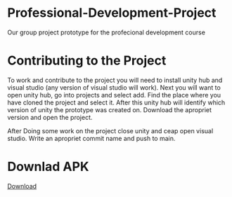 # Professional-Development-Project
Our group project prototype for the profecional development course
# Contributing to the Project
To work and contribute to the project you will need to install unity hub and visual studio (any version of visual studio will work). Next you will want to open unity hub, go into projects and select add. Find the place where you have cloned the project and select it. After this unity hub will identify which version of unity the prototype was created on. Download the apropriet version and open the project. 

After Doing some work on the project close unity and ceap open visual studio. Write an apropriet commit name and push to main.
# Downlad APK
[Download](https://github.com/Kisielekw/Professional-Development-Project/raw/master/Builds/test1.apk)
